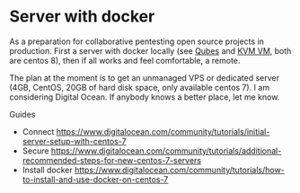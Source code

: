 # Server with docker

As a preparation for collaborative pentesting open source projects in production. First a server with docker locally (see [Qubes](../qubes/Server-with-docker.md) and [KVM VM](../kvm/Server-with-docker.md), both are centos 8), then if all works and feel comfortable, a remote.

The plan at the moment is to get an unmanaged VPS or dedicated server (4GB, CentOS, 20GB of hard disk space, only available centos 7). I am considering Digital Ocean. If anybody knows a better place, let me know.

Guides

* Connect https://www.digitalocean.com/community/tutorials/initial-server-setup-with-centos-7
* Secure https://www.digitalocean.com/community/tutorials/additional-recommended-steps-for-new-centos-7-servers
* Install docker https://www.digitalocean.com/community/tutorials/how-to-install-and-use-docker-on-centos-7